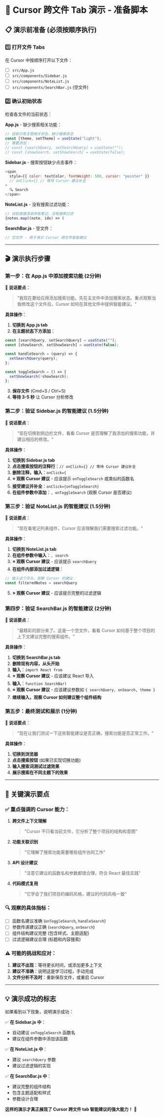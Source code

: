 # 🎯 Cursor 跨文件 Tab 演示 - 准备脚本

## 📋 演示前准备 (必须按顺序执行)

### 1️⃣ **打开文件 Tabs**
在 Cursor 中按顺序打开以下文件：
- [ ] `src/App.js`
- [ ] `src/components/Sidebar.js`  
- [ ] `src/components/NoteList.js`
- [ ] `src/components/SearchBar.js` (空文件)

### 2️⃣ **确认初始状态**
检查各文件的当前状态：

**App.js** - 缺少搜索相关功能：
```javascript
// 目前只有主题相关状态，缺少搜索状态
const [theme, setTheme] = useState("light");
// 需要添加：
// const [searchQuery, setSearchQuery] = useState("");
// const [showSearch, setShowSearch] = useState(false);
```

**Sidebar.js** - 搜索按钮缺少点击事件：
```javascript
<span 
  style={{ color: textColor, fontWeight: 500, cursor: "pointer" }}
  // onClick={} // 等待 Cursor 建议补全
>
  🔍 Search
</span>
```

**NoteList.js** - 没有搜索过滤功能：
```javascript
// 目前直接渲染所有笔记，没有搜索过滤
{notes.map((note, idx) => (
```

**SearchBar.js** - 空文件：
```javascript
// 空文件 - 用于演示 Cursor 跨文件智能建议
```

---

## 🎬 演示执行步骤

### 第一步：在 App.js 中添加搜索功能 (2分钟)

**💬 说话要点**：
> "我现在要给应用添加搜索功能。先在主文件中添加搜索状态。重点观察当我修改这个文件后，Cursor 如何在其他文件中提供智能建议。"

**具体操作**：
1. **切换到 App.js tab**
2. **在主题状态下方添加**：
```javascript
const [searchQuery, setSearchQuery] = useState("");
const [showSearch, setShowSearch] = useState(false);

const handleSearch = (query) => {
  setSearchQuery(query);
};

const toggleSearch = () => {
  setShowSearch(!showSearch);
};
```

3. **保存文件** (Cmd+S / Ctrl+S)
4. **等待 3-5 秒** 让 Cursor 分析修改

### 第二步：验证 Sidebar.js 的智能建议 (1.5分钟)

**💬 说话要点**：
> "现在切换到侧边栏文件，看看 Cursor 是否理解了我添加的搜索功能，并建议相应的修改。"

**具体操作**：
1. **切换到 Sidebar.js tab**
2. **点击搜索按钮的注释行**：`// onClick={} // 等待 Cursor 建议补全`
3. **删除注释，输入**：`onClick={`
4. **⭐ 观察 Cursor 建议** - 应该提示 `onToggleSearch` 或类似的函数名
5. **接受建议并补全**：`onClick={onToggleSearch}`
6. **在组件参数中添加**：`, onToggleSearch` (观察 Cursor 是否建议)

### 第三步：验证 NoteList.js 的智能建议 (1.5分钟)

**💬 说话要点**：
> "现在看笔记列表组件，Cursor 应该理解我们需要搜索过滤功能。"

**具体操作**：
1. **切换到 NoteList.js tab**
2. **在组件参数中输入**：`, search` 
3. **⭐ 观察 Cursor 建议** - 应该提示 `searchQuery`
4. **在组件内部添加过滤逻辑**：
```javascript
// 输入这个开头，观察 Cursor 的建议：
const filteredNotes = searchQuery
```
5. **⭐ 观察 Cursor 建议** - 应该提示完整的过滤逻辑

### 第四步：验证 SearchBar.js 的智能建议 (2分钟)

**💬 说话要点**：
> "最精彩的部分来了。这是一个空文件，看看 Cursor 如何基于整个项目的上下文建议完整的搜索组件。"

**具体操作**：
1. **切换到 SearchBar.js tab**
2. **删除现有内容，从头开始**
3. **输入**：`import React from`
4. **⭐ 观察 Cursor 建议** - 应该建议 React 导入
5. **输入**：`function SearchBar(`
6. **⭐ 观察 Cursor 建议** - 应该建议参数如 `{ searchQuery, onSearch, theme }`
7. **继续输入，观察 Cursor 如何建议整个组件结构**

### 第五步：最终测试和展示 (1分钟)

**💬 说话要点**：
> "现在让我们测试一下这些智能建议是否正确，搜索功能是否正常工作。"

**具体操作**：
1. **切换到浏览器**
2. **点击搜索按钮** (如果已实现切换功能)
3. **输入搜索词测试过滤效果**
4. **展示搜索在不同主题下的效果**

---

## 🎯 关键演示要点

### ✅ **重点强调的 Cursor 能力**：

1. **跨文件上下文理解**
   > "Cursor 不只看当前文件，它分析了整个项目的结构和意图"

2. **功能关联识别** 
   > "它理解了搜索功能需要哪些组件协同工作"

3. **API 设计建议**
   > "注意它建议的函数名和参数都很合理，符合 React 最佳实践"

4. **代码模式复用**
   > "它学会了我们项目的编码风格，建议的代码风格一致"

### 🔍 **观察的具体指标**：

- [ ] 函数名建议准确 (`onToggleSearch`, `handleSearch`)
- [ ] 参数传递建议正确 (`searchQuery`, `onSearch`)
- [ ] 组件结构建议完整 (包含样式、主题适配)
- [ ] 过滤逻辑建议合理 (标题和内容搜索)

### ⚠️ **可能的挑战和应对**：

1. **建议不出现**：等待更长时间，或添加更多上下文
2. **建议不准确**：说明这是学习过程，手动完成
3. **文件分析不及时**：重新保存文件，或重启 Cursor

---

## 💡 演示成功的标志

如果看到以下现象，说明演示成功：

✅ **在 Sidebar.js 中**：
- 自动建议 `onToggleSearch` 函数名
- 建议在组件参数中添加该函数

✅ **在 NoteList.js 中**：
- 建议 `searchQuery` 参数
- 建议过滤逻辑的实现

✅ **在 SearchBar.js 中**：
- 建议完整的组件结构
- 包含主题适配和样式
- 参数设计合理

**这样的演示才真正展现了 Cursor 跨文件 tab 智能建议的强大能力！** 🚀 
